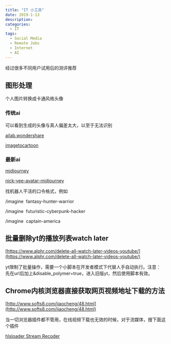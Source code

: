 ```yaml
---
title: "IT 小工具"
date: 2019-1-13
description: 
categories:
  - IT
tags:
  - Social Media
  - Remote Jobs
  - Internet
  - AI
---
```


经过很多不同用户试用后的测评推荐


## 图形处理

个人图片转换成卡通风格头像

### 传统ai

可以看到生成的头像与真人偏差太大，以至于无法识别

[ailab.wondershare](https://ailab.wondershare.com/app/general/features/image)

[imagetocartoon](https://imagetocartoon.com/)

### 最新ai

[midjourney](https://docs.midjourney.com/)

[nick-yee-avatar-midjourney](https://nwn.blogs.com/nwn/2022/11/nick-yee-avatar-midjourney.html)

找机器人干活的口令格式，例如

/imagine <image link> fantasy-hunter-warrior

/imagine <image link> futuristic-cyberpunk-hacker

/imagine <image link> captain-america

## 批量删除yt的播放列表watch later

[https://www.alphr.com/delete-all-watch-later-videos-youtube/](https://www.alphr.com/delete-all-watch-later-videos-youtube/)

yt限制了批量操作，需要一个小脚本在开发者模式下代替人手自动执行。注意：
先在url后加上&disable_polymer=true，进入旧版yt，然后使用脚本有效。

## Chrome内核浏览器直接获取网页视频地址下载的方法

[http://www.softs8.com/jiaocheng/48.html](http://www.softs8.com/jiaocheng/48.html)

当一切浏览器插件都不管用，在线视频下载也无效的时候，对于流媒体，搜下面这个插件

[hlsloader Stream Recoder](https://www.hlsloader.com/)